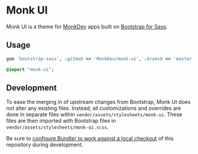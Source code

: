 Monk UI
=======

Monk UI is a theme for [MonkDev](http://monkdev.com) apps built on [Bootstrap for Sass](https://github.com/twbs/bootstrap-sass).

Usage
-----

```ruby
gem 'bootstrap-sass', :github => 'MonkDev/monk-ui', :branch => 'master'
```

```sass
@import "monk-ui";
```

Development
-----------

To ease the merging in of upstream changes from Bootstrap, Monk UI does not
alter any existing files. Instead, all customizations and overrides are done in
separate files within `vendor/assets/stylesheets/monk-ui`. These files are then
imported with Bootstrap files in `vendor/assets/stylesheets/monk-ui.scss`.

Be sure to [configure Bundler to work against a local checkout](http://bundler.io/v1.5/git.html#local)
of this repository during development.
